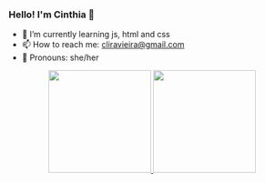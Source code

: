 ### Hello! I'm Cinthia 🦋

- 🌱 I’m currently learning js, html and css
- 📫 How to reach me: cliravieira@gmail.com
- 🙂 Pronouns: she/her

<div align="center">
  <a href="https://github.com/liraCinthia">
  <img height="180em" src="https://github-readme-stats.vercel.app/api?username=rafaballerini&show_icons=true&theme=dracula&include_all_commits=true&count_private=true"/>
  <img height="180em" src="https://github-readme-stats.vercel.app/api/top-langs/?username=rafaballerini&layout=compact&langs_count=7&theme=dracula"/>
</div>

